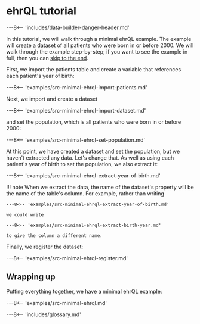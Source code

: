 # ehrQL tutorial

---8<-- 'includes/data-builder-danger-header.md'

In this tutorial, we will walk through a minimal ehrQL example.
The example will create a dataset of all patients who were born in or before 2000.
We will walk through the example step-by-step;
if you want to see the example in full, then you can [skip to the end](#wrapping-up).

First, we import the patients table and create a variable that references each patient's year of birth:

---8<-- 'examples/src-minimal-ehrql-import-patients.md'

Next, we import and create a dataset

---8<-- 'examples/src-minimal-ehrql-import-dataset.md'

and set the population, which is all patients who were born in or before 2000:

---8<-- 'examples/src-minimal-ehrql-set-population.md'

At this point, we have created a dataset and set the population, but we haven't extracted any data.
Let's change that.
As well as using each patient's year of birth to set the population, we also extract it:

---8<-- 'examples/src-minimal-ehrql-extract-year-of-birth.md'

!!! note
    When we extract the data, the name of the dataset's property will be the name of the table's column.
    For example, rather than writing

    ---8<-- 'examples/src-minimal-ehrql-extract-year-of-birth.md'

    we could write

    ---8<-- 'examples/src-minimal-ehrql-extract-birth-year.md'

    to give the column a different name.


Finally, we register the dataset:

---8<-- 'examples/src-minimal-ehrql-register.md'

## Wrapping up

Putting everything together, we have a minimal ehrQL example:

---8<-- 'examples/src-minimal-ehrql.md'

---8<-- 'includes/glossary.md'
